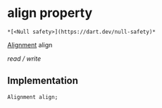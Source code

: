 


# align property




    *[<Null safety>](https://dart.dev/null-safety)*


[Alignment](https://api.flutter.dev/flutter/painting/Alignment-class.html) align
  
_read / write_






## Implementation

```dart
Alignment align;


```








